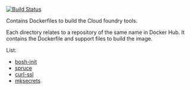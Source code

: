 [![Build Status](https://travis-ci.org/alphagov/paas-docker-cloudfoundry-tools.svg)](https://travis-ci.org/alphagov/paas-docker-cloudfoundry-tools)

Contains Dockerfiles to build the Cloud foundry tools.

Each directory relates to a repository of the same name in Docker Hub. It contains the Dockerfile and support files to build the image.

List:

* [bosh-init](https://github.com/alphagov/paas-docker-cloudfoundry-tools/tree/master/bosh-init)
* [spruce](https://github.com/alphagov/paas-docker-cloudfoundry-tools/tree/master/spruce)
* [curl-ssl](https://github.com/alphagov/paas-docker-cloudfoundry-tools/tree/master/curl-ssl)
* [mksecrets](https://github.com/alphagov/paas-docker-cloudfoundry-tools/tree/master/mksecrets)
